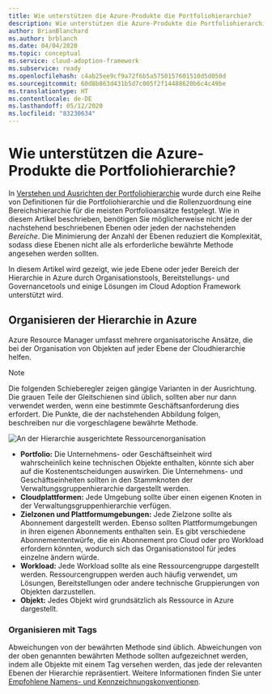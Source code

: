 ```yaml
---
title: Wie unterstützen die Azure-Produkte die Portfoliohierarchie?
description: Wie unterstützen die Azure-Produkte die Portfoliohierarchie?
author: BrianBlanchard
ms.author: brblanch
ms.date: 04/04/2020
ms.topic: conceptual
ms.service: cloud-adoption-framework
ms.subservice: ready
ms.openlocfilehash: c4ab25ee9cf9a72f6b5a5750157601510d5d050d
ms.sourcegitcommit: 60d8b863d431b5d7c005f2f14488620b6c4c49be
ms.translationtype: HT
ms.contentlocale: de-DE
ms.lasthandoff: 05/12/2020
ms.locfileid: "83230634"
---
```

<!-- markdownlint-disable MD026 -->

# <a name="how-do-azure-products-support-the-portfolio-hierarchy"></a>Wie unterstützen die Azure-Produkte die Portfoliohierarchie?

In [Verstehen und Ausrichten der Portfoliohierarchie](./hosting-hierarchy.md) wurde durch eine Reihe von Definitionen für die Portfoliohierarchie und die Rollenzuordnung eine Bereichshierarchie für die meisten Portfolioansätze festgelegt. Wie in diesem Artikel beschrieben, benötigen Sie möglicherweise nicht jede der nachstehend beschriebenen Ebenen oder jeden der nachstehenden _Bereiche_. Die Minimierung der Anzahl der Ebenen reduziert die Komplexität, sodass diese Ebenen nicht alle als erforderliche bewährte Methode angesehen werden sollten.

In diesem Artikel wird gezeigt, wie jede Ebene oder jeder Bereich der Hierarchie in Azure durch Organisationstools, Bereitstellungs- und Governancetools und einige Lösungen im Cloud Adoption Framework unterstützt wird.

## <a name="organizing-the-hierarchy-in-azure"></a>Organisieren der Hierarchie in Azure

Azure Resource Manager umfasst mehrere organisatorische Ansätze, die bei der Organisation von Objekten auf jeder Ebene der Cloudhierarchie helfen.

> [!NOTE]
> Die folgenden Schieberegler zeigen gängige Varianten in der Ausrichtung. Die grauen Teile der Gleitschienen sind üblich, sollten aber nur dann verwendet werden, wenn eine bestimmte Geschäftsanforderung dies erfordert. Die Punkte, die der nachstehenden Abbildung folgen, beschreiben nur die vorgeschlagene bewährte Methode.

![An der Hierarchie ausgerichtete Ressourcenorganisation](../../_images/ready/hierarchy-with-organizing-tools.png)

- **Portfolio:** Die Unternehmens- oder Geschäftseinheit wird wahrscheinlich keine technischen Objekte enthalten, könnte sich aber auf die Kostenentscheidungen auswirken. Die Unternehmens- und Geschäftseinheiten sollten in den Stammknoten der Verwaltungsgruppenhierarchie dargestellt werden.
- **Cloudplattformen:** Jede Umgebung sollte über einen eigenen Knoten in der Verwaltungsgruppenhierarchie verfügen.
- **Zielzonen und Plattformumgebungen:** Jede Zielzone sollte als Abonnement dargestellt werden. Ebenso sollten Plattformumgebungen in ihren eigenen Abonnements enthalten sein. Es gibt verschiedene Abonnemententwürfe, die ein Abonnement pro Cloud oder pro Workload erfordern könnten, wodurch sich das Organisationstool für jedes einzelne ändern würde.
- **Workload:** Jede Workload sollte als eine Ressourcengruppe dargestellt werden. Ressourcengruppen werden auch häufig verwendet, um Lösungen, Bereitstellungen oder andere technische Gruppierungen von Objekten darzustellen.
- **Objekt:** Jedes Objekt wird grundsätzlich als Ressource in Azure dargestellt.

### <a name="organize-with-tags"></a>Organisieren mit Tags

Abweichungen von der bewährten Methode sind üblich. Abweichungen von der oben genannten bewährten Methode sollten aufgezeichnet werden, indem alle Objekte mit einem Tag versehen werden, das jede der relevanten Ebenen der Hierarchie repräsentiert. Weitere Informationen finden Sie unter [Empfohlene Namens- und Kennzeichnungskonventionen](../../ready/azure-best-practices/naming-and-tagging.md).

